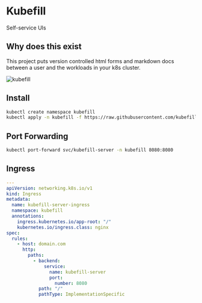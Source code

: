# Kubefill

Self-service UIs

## Why does this exist

This project puts version controlled html forms and markdown docs between a user and the workloads in your k8s cluster.

![kubefill](https://user-images.githubusercontent.com/849403/219342375-d6798267-4eee-4c5b-b877-e163dbf012cf.jpg)

## Install

```bash
kubectl create namespace kubefill
kubectl apply -n kubefill -f https://raw.githubusercontent.com/kubefill/kubefill/main/manifests/install.yaml
```

## Port Forwarding

```bash
kubectl port-forward svc/kubefill-server -n kubefill 8080:8080
```

## Ingress

```yaml
---
apiVersion: networking.k8s.io/v1
kind: Ingress
metadata:
  name: kubefill-server-ingress
  namespace: kubefill
  annotations:
    ingress.kubernetes.io/app-root: "/"
    kubernetes.io/ingress.class: nginx
spec:
  rules:
    - host: domain.com
      http:
        paths:
          - backend:
              service:
                name: kubefill-server
                port:
                  number: 8080
            path: "/"
            pathType: ImplementationSpecific
```
